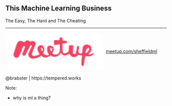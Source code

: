 ## This Machine Learning Business

The Easy, The Hard and The Cheating

<hr />

<img src="images/meetup.png" width="300px" style="vertical-align: middle; margin: 5px"/> [meetup.com/sheffieldml](https://meetup.com/sheffieldml)

<footer>@brabster | https://tempered.works</footer>

Note:
 - why is ml a thing?